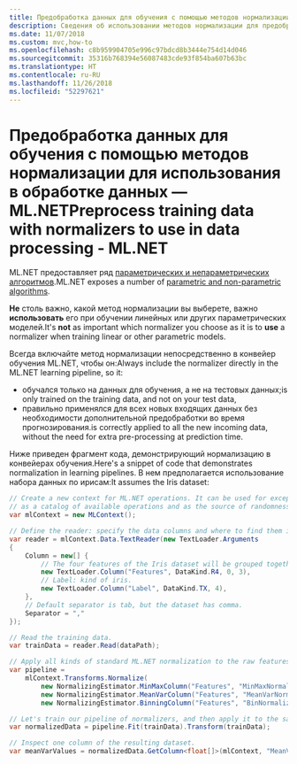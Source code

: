 ```yaml
---
title: Предобработка данных для обучения с помощью методов нормализации для использования в обработке данных — ML.NET
description: Сведения об использовании методов нормализации для предобработки данных для обучения для использования при создании, обучении и оценке модели машинного обучения с помощью ML.NET
ms.date: 11/07/2018
ms.custom: mvc,how-to
ms.openlocfilehash: c8b959904705e996c97bdcd8b3444e754d14d046
ms.sourcegitcommit: 35316b768394e56087483cde93f854ba607b63bc
ms.translationtype: HT
ms.contentlocale: ru-RU
ms.lasthandoff: 11/26/2018
ms.locfileid: "52297621"
---
```

# <a name="preprocess-training-data-with-normalizers-to-use-in-data-processing---mlnet"></a><span data-ttu-id="5e028-103">Предобработка данных для обучения с помощью методов нормализации для использования в обработке данных — ML.NET</span><span class="sxs-lookup"><span data-stu-id="5e028-103">Preprocess training data with normalizers to use in data processing - ML.NET</span></span>

<span data-ttu-id="5e028-104">ML.NET предоставляет ряд [параметрических и непараметрических алгоритмов](https://machinelearningmastery.com/parametric-and-nonparametric-machine-learning-algorithms/).</span><span class="sxs-lookup"><span data-stu-id="5e028-104">ML.NET exposes a number of [parametric and non-parametric algorithms](https://machinelearningmastery.com/parametric-and-nonparametric-machine-learning-algorithms/).</span></span>

<span data-ttu-id="5e028-105">**Не** столь важно, какой метод нормализации вы выберете, важно **использовать** его при обучении линейных или других параметрических моделей.</span><span class="sxs-lookup"><span data-stu-id="5e028-105">It's **not** as important which normalizer you choose as it is to **use** a normalizer when training linear or other parametric models.</span></span>

<span data-ttu-id="5e028-106">Всегда включайте метод нормализации непосредственно в конвейер обучения ML.NET, чтобы он:</span><span class="sxs-lookup"><span data-stu-id="5e028-106">Always include the normalizer directly in the ML.NET learning pipeline, so it:</span></span>

- <span data-ttu-id="5e028-107">обучался только на данных для обучения, а не на тестовых данных;</span><span class="sxs-lookup"><span data-stu-id="5e028-107">is only trained on the training data, and not on your test data,</span></span>
- <span data-ttu-id="5e028-108">правильно применялся для всех новых входящих данных без необходимости дополнительной предобработки во время прогнозирования.</span><span class="sxs-lookup"><span data-stu-id="5e028-108">is correctly applied to all the new incoming data, without the need for extra pre-processing at prediction time.</span></span>

<span data-ttu-id="5e028-109">Ниже приведен фрагмент кода, демонстрирующий нормализацию в конвейерах обучения.</span><span class="sxs-lookup"><span data-stu-id="5e028-109">Here's a snippet of code that demonstrates normalization in learning pipelines.</span></span> <span data-ttu-id="5e028-110">В нем предполагается использование набора данных по ирисам:</span><span class="sxs-lookup"><span data-stu-id="5e028-110">It assumes the Iris dataset:</span></span>

```csharp
// Create a new context for ML.NET operations. It can be used for exception tracking and logging, 
// as a catalog of available operations and as the source of randomness.
var mlContext = new MLContext();

// Define the reader: specify the data columns and where to find them in the text file.
var reader = mlContext.Data.TextReader(new TextLoader.Arguments
{
    Column = new[] {
        // The four features of the Iris dataset will be grouped together as one Features column.
        new TextLoader.Column("Features", DataKind.R4, 0, 3),
        // Label: kind of iris.
        new TextLoader.Column("Label", DataKind.TX, 4),
    },
    // Default separator is tab, but the dataset has comma.
    Separator = ","
});

// Read the training data.
var trainData = reader.Read(dataPath);

// Apply all kinds of standard ML.NET normalization to the raw features.
var pipeline =
    mlContext.Transforms.Normalize(
        new NormalizingEstimator.MinMaxColumn("Features", "MinMaxNormalized", fixZero: true),
        new NormalizingEstimator.MeanVarColumn("Features", "MeanVarNormalized", fixZero: true),
        new NormalizingEstimator.BinningColumn("Features", "BinNormalized", numBins: 256));

// Let's train our pipeline of normalizers, and then apply it to the same data.
var normalizedData = pipeline.Fit(trainData).Transform(trainData);

// Inspect one column of the resulting dataset.
var meanVarValues = normalizedData.GetColumn<float[]>(mlContext, "MeanVarNormalized").ToArray();
```
